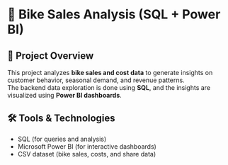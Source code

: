 # 🚴 Bike Sales Analysis (SQL + Power BI)

## 📌 Project Overview
This project analyzes **bike sales and cost data** to generate insights on customer behavior, seasonal demand, and revenue patterns.  
The backend data exploration is done using **SQL**, and the insights are visualized using **Power BI dashboards**.

## 🛠️ Tools & Technologies
- SQL (for queries and analysis)
- Microsoft Power BI (for interactive dashboards)
- CSV dataset (bike sales, costs, and share data)
